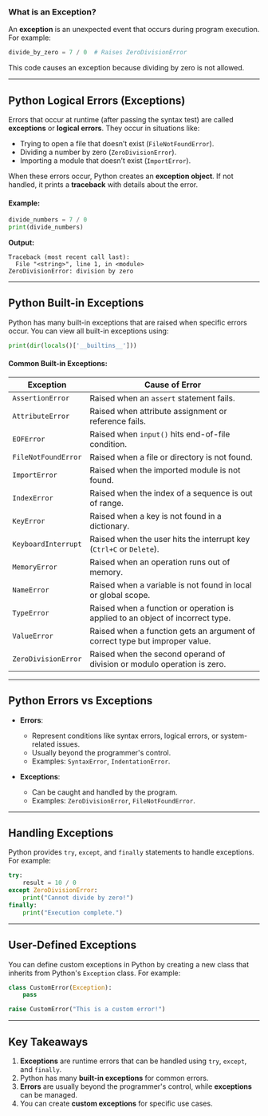 
### **What is an Exception?**
An **exception** is an unexpected event that occurs during program execution. For example:
```python
divide_by_zero = 7 / 0  # Raises ZeroDivisionError
```
This code causes an exception because dividing by zero is not allowed.

---

## **Python Logical Errors (Exceptions)**
Errors that occur at runtime (after passing the syntax test) are called **exceptions** or **logical errors**. They occur in situations like:
- Trying to open a file that doesn’t exist (`FileNotFoundError`).
- Dividing a number by zero (`ZeroDivisionError`).
- Importing a module that doesn’t exist (`ImportError`).

When these errors occur, Python creates an **exception object**. If not handled, it prints a **traceback** with details about the error.

#### Example:
```python
divide_numbers = 7 / 0
print(divide_numbers)
```
**Output:**
```
Traceback (most recent call last):
  File "<string>", line 1, in <module>
ZeroDivisionError: division by zero
```

---

## **Python Built-in Exceptions**
Python has many built-in exceptions that are raised when specific errors occur. You can view all built-in exceptions using:
```python
print(dir(locals()['__builtins__']))
```

#### Common Built-in Exceptions:
| **Exception**            | **Cause of Error**                                                                 |
|--------------------------|-----------------------------------------------------------------------------------|
| `AssertionError`          | Raised when an `assert` statement fails.                                          |
| `AttributeError`          | Raised when attribute assignment or reference fails.                              |
| `EOFError`                | Raised when `input()` hits end-of-file condition.                                 |
| `FileNotFoundError`       | Raised when a file or directory is not found.                                     |
| `ImportError`             | Raised when the imported module is not found.                                     |
| `IndexError`              | Raised when the index of a sequence is out of range.                              |
| `KeyError`                | Raised when a key is not found in a dictionary.                                   |
| `KeyboardInterrupt`       | Raised when the user hits the interrupt key (`Ctrl+C` or `Delete`).               |
| `MemoryError`             | Raised when an operation runs out of memory.                                      |
| `NameError`               | Raised when a variable is not found in local or global scope.                     |
| `TypeError`               | Raised when a function or operation is applied to an object of incorrect type.    |
| `ValueError`              | Raised when a function gets an argument of correct type but improper value.       |
| `ZeroDivisionError`       | Raised when the second operand of division or modulo operation is zero.           |

---

## **Python Errors vs Exceptions**
- **Errors**:
  - Represent conditions like syntax errors, logical errors, or system-related issues.
  - Usually beyond the programmer's control.
  - Examples: `SyntaxError`, `IndentationError`.

- **Exceptions**:
  - Can be caught and handled by the program.
  - Examples: `ZeroDivisionError`, `FileNotFoundError`.

---

## **Handling Exceptions**
Python provides `try`, `except`, and `finally` statements to handle exceptions. For example:
```python
try:
    result = 10 / 0
except ZeroDivisionError:
    print("Cannot divide by zero!")
finally:
    print("Execution complete.")
```

---

## **User-Defined Exceptions**
You can define custom exceptions in Python by creating a new class that inherits from Python's `Exception` class. For example:
```python
class CustomError(Exception):
    pass

raise CustomError("This is a custom error!")
```

---

## **Key Takeaways**
1. **Exceptions** are runtime errors that can be handled using `try`, `except`, and `finally`.
2. Python has many **built-in exceptions** for common errors.
3. **Errors** are usually beyond the programmer's control, while **exceptions** can be managed.
4. You can create **custom exceptions** for specific use cases.
